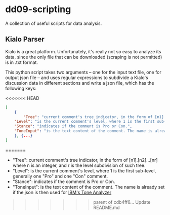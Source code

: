 # dd09-scripting

A collection of useful scripts for data analysis.

## Kialo Parser

Kialo is a great platform. Unfortunately, it's really not so easy to analyze its data, since the only file that can be downloaded (scraping is not permitted) is in .txt format.

This python script takes two arguments – one for the input text file, one for output json file – and uses regular expressions to subdivide a Kialo's discussion data in different sections and write a json file, which has the following keys:

<<<<<<< HEAD
```json
[
    {
        "Tree": "current comment's tree indicator, in the form of [n1].[n2]...[nr] where n is an integer, and r is the level subdivision of such tree.",
    "Level": "is the current comment's level, where 1 is the first sub-level, generally one 'Pro' and one 'Con' comment.",
    "Stance": "indicates if the comment is Pro or Con.",
    "ToneInput": "is the text content of the comment. The name is already set if the json is then used for [IBM's Tone Analyzer](https://www.ibm.com/watson/services/tone-analyzer/)"
    }, {...}
]
```
=======
- "Tree": current comment's tree indicator, in the form of [n1].[n2]...[nr] where n is an integer, and r is the level subdivision of such tree.
- "Level": is the current comment's level, where 1 is the first sub-level, generally one "Pro" and one "Con" comment.
- "Stance": indicates if the comment is Pro or Con.
- "ToneInput": is the text content of the comment. The name is already set if the json is then used for [IBM's Tone Analyzer](https://www.ibm.com/watson/services/tone-analyzer/)
>>>>>>> parent of cdb4ff6... Update README.md
